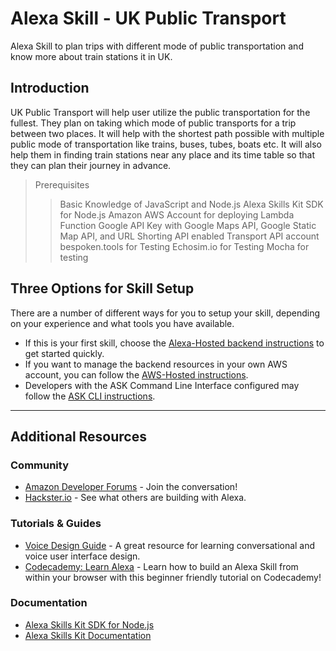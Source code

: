 # Alexa Skill - UK Public Transport

Alexa Skill to plan trips with different mode of public transportation and know more about train stations it in UK.

## Introduction

UK Public Transport will help user utilize the public transportation for the fullest. They plan on taking which mode of public transports for a trip between two places. It will help with the shortest path possible with multiple public mode of transportation like trains, buses, tubes, boats etc. It will also help them in finding train stations near any place and its time table so that they can plan their journey in advance.

> Prerequisites
>
> > Basic Knowledge of JavaScript and Node.js
> > Alexa Skills Kit SDK for Node.js
> > Amazon AWS Account for deploying Lambda Function
> > Google API Key with Google Maps API, Google Static Map API, and URL Shorting API enabled
> > Transport API account
> > bespoken.tools for Testing
> > Echosim.io for Testing
> > Mocha for testing

## Three Options for Skill Setup

There are a number of different ways for you to setup your skill, depending on your experience and what tools you have available.

- If this is your first skill, choose the [Alexa-Hosted backend instructions](./instructions/setup-vui-alexa-hosted.md) to get started quickly.
- If you want to manage the backend resources in your own AWS account, you can follow the [AWS-Hosted instructions](./instructions/setup-vui-aws-hosted.md).
- Developers with the ASK Command Line Interface configured may follow the [ASK CLI instructions](./instructions/cli.md).

---

## Additional Resources

### Community

- [Amazon Developer Forums](https://forums.developer.amazon.com/spaces/165/index.html) - Join the conversation!
- [Hackster.io](https://www.hackster.io/arjun/alexa-skill-uk-public-transport-3e9c8e#toc-interaction-model-6) - See what others are building with Alexa.

### Tutorials & Guides

- [Voice Design Guide](https://developer.amazon.com/designing-for-voice/) - A great resource for learning conversational and voice user interface design.
- [Codecademy: Learn Alexa](https://www.codecademy.com/learn/learn-alexa) - Learn how to build an Alexa Skill from within your browser with this beginner friendly tutorial on Codecademy!

### Documentation

- [Alexa Skills Kit SDK for Node.js](https://alexa.design/node-sdk-docs)
- [Alexa Skills Kit Documentation](https://developer.amazon.com/docs/ask-overviews/build-skills-with-the-alexa-skills-kit.html)
